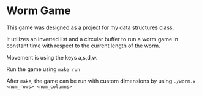 # Worm Game

This game was [designed as a project](https://github.com/keegandonley/Snake-Game/blob/master/README.txt) for my data structures class.

It utilizes an inverted list and a circular buffer to run a worm game in constant time with respect to the current length of the worm.

Movement is using the keys a,s,d,w.

Run the game using `make run`

After `make`, the game can be run with custom dimensions by using `./worm.x <num_rows> <num_columns>`
